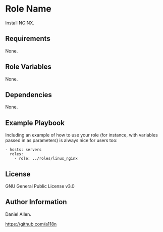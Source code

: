 Role Name
=========

Install NGINX.

Requirements
------------

None.

Role Variables
--------------

None.

Dependencies
------------

None.

Example Playbook
----------------

Including an example of how to use your role (for instance, with variables passed in as parameters) is always nice for users too:

    - hosts: servers
      roles:
        - role: ../roles/linux_nginx

License
-------

GNU General Public License v3.0

Author Information
------------------

Daniel Allen.

https://github.com/a118n
